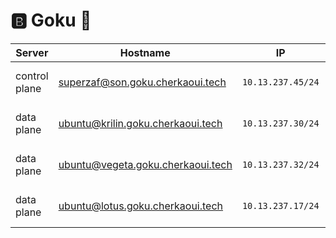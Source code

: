 # :b: Goku :kimono:

| Server           | Hostname                             |  IP               | Specs                 |
|------------------|--------------------------------------|-------------------|-----------------------|
| control plane    |superzaf@son.goku.cherkaoui.tech        | `10.13.237.45/24` | 64GB Ram,      16cpus |
| data plane       |ubuntu@krilin.goku.cherkaoui.tech     | `10.13.237.30/24` | 64GB Ram,      16cpus |
| data plane       |ubuntu@vegeta.goku.cherkaoui.tech     | `10.13.237.32/24` | 64GB Ram,       8cpus |
| data plane       |ubuntu@lotus.goku.cherkaoui.tech      | `10.13.237.17/24` | 64GB Ram,      16cpus |


